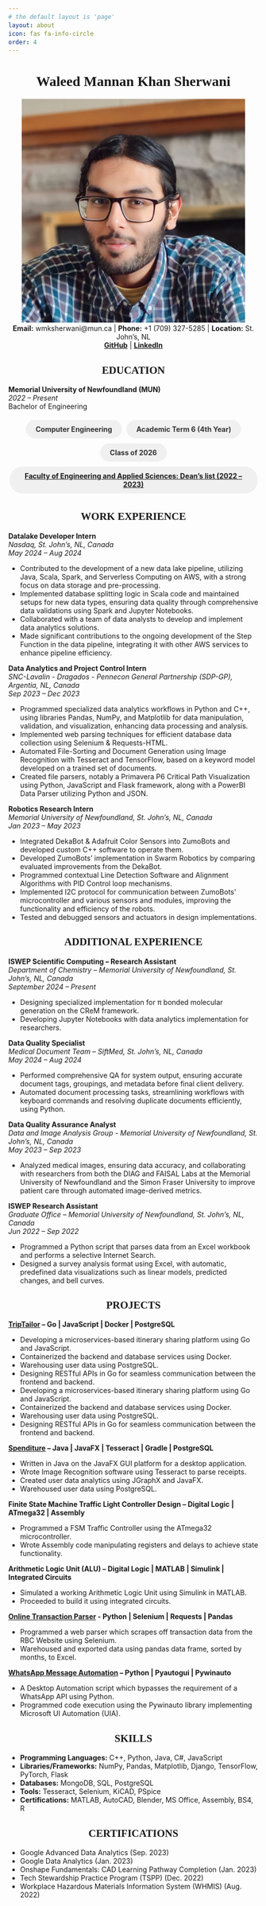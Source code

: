 ```yaml
---
# the default layout is 'page'
layout: about
icon: fas fa-info-circle
order: 4
---
```


<style>
  h1, h2, h3, h4, h5, h6 {
    text-align: center;
    /* Change font to Garamond */
    font-family: "Garamond";
  }
  .rounded-box {
    display: inline-block;
    padding: 10px 20px;
    margin: 5px 2.5px;
    border-radius: 25px;
    background-color: #f0f0f0;
    text-align: center;
    color: #333;
    font-weight: bold;
  }
  .rounded-box-container {
    text-align: center;
  }

.panel-heading {
    text-align: left;
}

/* Change font of all text */
.px-1 {
    font-family: "Garamond";
}
</style>

# Waleed Mannan Khan Sherwani

<div style="display: flex; justify-content: space-around; align-items: center;">
    <div style="text-align: center;">
        <img src="assets/public/img/people/Waleed Mannan Khan Sherwani.png" alt="Team Member" style="width: 450px; height: 450px; object-fit: cover">
        <a href="https://github.com/WyrdWyn4" target="_blank">
        </a>
    </div>
</div>

<div style="text-align: center;">
  <strong>Email:</strong> wmksherwani@mun.ca | <strong>Phone:</strong> +1 (709) 327-5285 | <strong>Location:</strong> St. John’s, NL
</div>
<div style="text-align: center;">
  <strong><a href="https://github.com/WyrdWyn4/">GitHub</a></strong> | 
  <strong><a href="https://www.linkedin.com/in/wmksherwani/">LinkedIn</a></strong>
</div>

## EDUCATION

**Memorial University of Newfoundland (MUN)**  
*2022 – Present*  
Bachelor of Engineering

<div class="rounded-box-container">
  <div class="rounded-box">Computer Engineering</div>
  <div class="rounded-box">Academic Term 6 (4th Year)</div>
  <div class="rounded-box">Class of 2026</div>
</div>
<div class="rounded-box-container">
<div class="rounded-box"><a href="https://www.mun.ca/engineering/undergraduate/scholarships-and-awards/deans-list/deans-list---spring-2023/">Faculty of Engineering and Applied Sciences: Dean’s list (2022 – 2023)</a></div>
</div>

## WORK EXPERIENCE

**Datalake Developer Intern**  
*Nasdaq, St. John’s, NL, Canada*  
*May 2024 – Aug 2024*  
- Contributed to the development of a new data lake pipeline, utilizing Java, Scala, Spark, and Serverless Computing on AWS, with a strong focus on data storage and pre-processing.
- Implemented database splitting logic in Scala code and maintained setups for new data types, ensuring data quality through comprehensive data validations using Spark and Jupyter Notebooks.
- Collaborated with a team of data analysts to develop and implement data analytics solutions.
- Made significant contributions to the ongoing development of the Step Function in the data pipeline, integrating it with other AWS services to enhance pipeline efficiency.

**Data Analytics and Project Control Intern**  
*SNC-Lavalin - Dragados - Pennecon General Partnership (SDP-GP), Argentia, NL, Canada*  
*Sep 2023 – Dec 2023*  
- Programmed specialized data analytics workflows in Python and C++, using libraries Pandas, NumPy, and Matplotlib for data manipulation, validation, and visualization, enhancing data processing and analysis.
- Implemented web parsing techniques for efficient database data collection using Selenium & Requests-HTML.
- Automated File-Sorting and Document Generation using Image Recognition with Tesseract and TensorFlow, based on a keyword model developed on a trained set of documents.
- Created file parsers, notably a Primavera P6 Critical Path Visualization using Python, JavaScript and Flask framework, along with a PowerBI Data Parser utilizing Python and JSON.

**Robotics Research Intern**  
*Memorial University of Newfoundland, St. John’s, NL, Canada*  
*Jan 2023 – May 2023*  
- Integrated DekaBot & Adafruit Color Sensors into ZumoBots and developed custom C++ software to operate them.
- Developed ZumoBots’ implementation in Swarm Robotics by comparing evaluated improvements from the DekaBot.
- Programmed contextual Line Detection Software and Alignment Algorithms with PID Control loop mechanisms.
- Implemented I2C protocol for communication between ZumoBots' microcontroller and various sensors and modules, improving the functionality and efficiency of the robots.
- Tested and debugged sensors and actuators in design implementations.

## ADDITIONAL EXPERIENCE

**ISWEP Scientific Computing – Research Assistant**  
*Department of Chemistry – Memorial University of Newfoundland, St. John’s, NL, Canada*  
*September 2024 – Present*  
- Designing specialized implementation for π bonded molecular generation on the CReM framework.
- Developing Jupyter Notebooks with data analytics implementation for researchers.

**Data Quality Specialist**  
*Medical Document Team – SiftMed, St. John’s, NL, Canada*  
*May 2024 – Aug 2024*  
- Performed comprehensive QA for system output, ensuring accurate document tags, groupings, and metadata before final client delivery.
- Automated document processing tasks, streamlining workflows with keyboard commands and resolving duplicate documents efficiently, using Python.

**Data Quality Assurance Analyst**  
*Data and Image Analysis Group - Memorial University of Newfoundland, St. John’s, NL, Canada*  
*May 2023 – Sep 2023*  
- Analyzed medical images, ensuring data accuracy, and collaborating with researchers from both the DIAG and FAISAL Labs at the Memorial University of Newfoundland and the Simon Fraser University to improve patient care through automated image-derived metrics.

**ISWEP Research Assistant**  
*Graduate Office – Memorial University of Newfoundland, St. John’s, NL, Canada*  
*Jun 2022 – Sep 2022*  
- Programmed a Python script that parses data from an Excel workbook and performs a selective Internet Search.
- Designed a survey analysis format using Excel, with automatic, predefined data visualizations such as linear models, predicted changes, and bell curves.

## PROJECTS

**[TripTailor](/triptailor/overview) – Go | JavaScript | Docker | PostgreSQL**  
- Developing a microservices-based itinerary sharing platform using Go and JavaScript.
- Containerized the backend and database services using Docker.
- Warehousing user data using PostgreSQL.
- Designing RESTful APIs in Go for seamless communication between the frontend and backend. 
- Developing a microservices-based itinerary sharing platform using Go and JavaScript.
- Containerized the backend and database services using Docker.
- Warehousing user data using PostgreSQL.
- Designing RESTful APIs in Go for seamless communication between the frontend and backend.

**[Spenditure](https://github.com/WyrdWyn4/Spenditure) – Java | JavaFX | Tesseract | Gradle | PostgreSQL**  
- Written in Java on the JavaFX GUI platform for a desktop application.
- Wrote Image Recognition software using Tesseract to parse receipts.
- Created user data analytics using JGraphX and JavaFX.
- Warehoused user data using PostgreSQL.

**Finite State Machine Traffic Light Controller Design – Digital Logic | ATmega32 | Assembly**  
- Programmed a FSM Traffic Controller using the ATmega32 microcontroller.
- Wrote Assembly code manipulating registers and delays to achieve state functionality.

**Arithmetic Logic Unit (ALU) – Digital Logic | MATLAB | Simulink | Integrated Circuits**  
- Simulated a working Arithmetic Logic Unit using Simulink in MATLAB.
- Proceeded to build it using integrated circuits.

**[Online Transaction Parser](https://github.com/WyrdWyn4/RBC-Transactions-Parser) - Python | Selenium | Requests | Pandas**  
- Programmed a web parser which scrapes off transaction data from the RBC Website using Selenium.
- Warehoused and exported data using pandas data frame, sorted by months, to Excel.

**[WhatsApp Message Automation](https://github.com/WyrdWyn4/WhatsApp-Message-Automation) – Python | Pyautogui | Pywinauto**  
- A Desktop Automation script which bypasses the requirement of a WhatsApp API using Python.
- Programmed code execution using the Pywinauto library implementing Microsoft UI Automation (UIA).

## SKILLS

- **Programming Languages:** C++, Python, Java, C#, JavaScript
- **Libraries/Frameworks:** NumPy, Pandas, Matplotlib, Django, TensorFlow, PyTorch, Flask
- **Databases:** MongoDB, SQL, PostgreSQL
- **Tools:** Tesseract, Selenium, KiCAD, PSpice
- **Certifications:** MATLAB, AutoCAD, Blender, MS Office, Assembly, BS4, R

## CERTIFICATIONS

- Google Advanced Data Analytics (Sep. 2023)
- Google Data Analytics (Jan. 2023)
- Onshape Fundamentals: CAD Learning Pathway Completion (Jan. 2023)
- Tech Stewardship Practice Program (TSPP) (Dec. 2022)
- Workplace Hazardous Materials Information System (WHMIS) (Aug. 2022)


